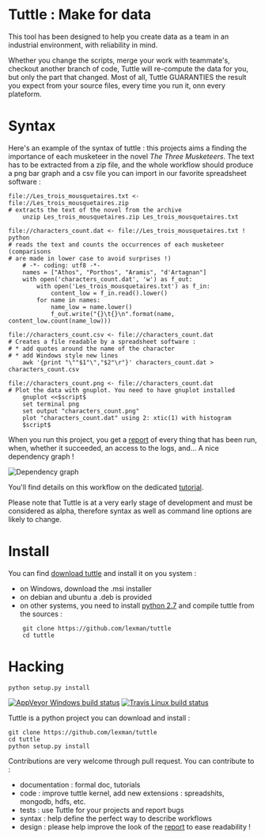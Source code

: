 # Tuttle : Make for data


This tool has been designed to help you create data as a team in an industrial environment, with reliability in mind.

Whether you change the scripts, merge your work with teammate's, checkout another branch of code, Tuttle will re-compute the data for you, but only the part that changed.
Most of all, Tuttle GUARANTIES the result you expect from your source files, every time you run it, onn every plateform.


# Syntax

Here's an example of the syntax of tuttle : this projects aims a finding the importance of
each musketeer in the novel *The Three Musketeers*. The text has to be extracted from a zip file,
and the whole workflow should produce a png bar graph and a csv file you can import in our favorite
spreadsheet software :

    file://Les_trois_mousquetaires.txt <- file://Les_trois_mousquetaires.zip
    # extracts the text of the novel from the archive
        unzip Les_trois_mousquetaires.zip Les_trois_mousquetaires.txt

    file://characters_count.dat <- file://Les_trois_mousquetaires.txt ! python
    # reads the text and counts the occurrences of each musketeer (comparisons
    # are made in lower case to avoid surprises !)
        # -*- coding: utf8 -*-
        names = ["Athos", "Porthos", "Aramis", "d'Artagnan"]
        with open('characters_count.dat', 'w') as f_out:
            with open('Les_trois_mousquetaires.txt') as f_in:
                content_low = f_in.read().lower()
            for name in names:
                name_low = name.lower()
                f_out.write("{}\t{}\n".format(name, content_low.count(name_low)))

    file://characters_count.csv <- file://characters_count.dat
    # Creates a file readable by a spreadsheet software :
    # * add quotes around the name of the character
    # * add Windows style new lines
        awk '{print "\""$1"\","$2"\r"}' characters_count.dat > characters_count.csv

    file://characters_count.png <- file://characters_count.dat
    # Plot the data with gnuplot. You need to have gnuplot installed
        gnuplot <<$script$
        set terminal png
        set output "characters_count.png"
        plot "characters_count.dat" using 2: xtic(1) with histogram
        $script$


When you run this project, you get a [report](http://lexman.github.io/tuttle/docs/musketeers_assets/tuttle_report.html) of every
thing that has been run, when, whether it succeeded, an access to the logs, and... A nice dependency graph !

![Dependency graph](docscreenshot_report.png)

You'll find details on this workflow on the dedicated [tutorial](doc/tutorial_musketeers/tutorial.md).

Please note that Tuttle is at a very early stage of development and must be considered as alpha, therefore syntax as
well as command line options are likely to change.


# Install
You can find [download tuttle](https://github.com/lexman/tuttle/releases) and install it on you system :

* on Windows, download the .msi installer
* on debian and ubuntu a .deb is provided
* on other systems, you need to install [python 2.7](https://www.python.org/downloads/release) and compile tuttle from the sources :
```
    git clone https://github.com/lexman/tuttle
    cd tuttle
```
# Hacking
    python setup.py install



[![AppVeyor Windows build status](https://ci.appveyor.com/api/projects/status/github/lexman/tuttle)](https://ci.appveyor.com/project/lexman/tuttle)
[![Travis Linux build status](https://travis-ci.org/lexman/tuttle.png)](https://travis-ci.org/lexman/tuttle)

Tuttle is a python project you can download and install :

    git clone https://github.com/lexman/tuttle
    cd tuttle
    python setup.py install



Contributions are very welcome through pull request. You can contribute to :
* documentation : formal doc, tutorials
* code : improve tuttle kernel, add new extensions : spreadshits, mongodb, hdfs, etc.
* tests : use Tuttle for your projects and report bugs
* syntax : help define the perfect way to describe workflows
* design : please help improve the look of the [report](http://lexman.github.io/tuttle/docs/sales_assets/tuttle_report.html) to ease readability !
